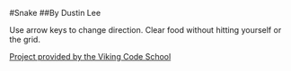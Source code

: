#Snake
##By Dustin Lee

Use arrow keys to change direction.  Clear food without hitting yourself or the grid.

[Project provided by the Viking Code School](http://www.vikingcodeschool.com)